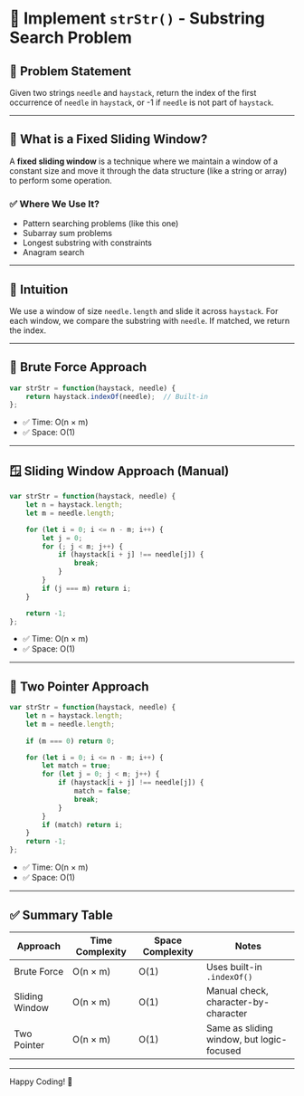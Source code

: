 # 🧵 Implement `strStr()` - Substring Search Problem

## 📌 Problem Statement

Given two strings `needle` and `haystack`, return the index of the first occurrence of `needle` in `haystack`, or -1 if `needle` is not part of `haystack`.

---

## 🚪 What is a Fixed Sliding Window?

A **fixed sliding window** is a technique where we maintain a window of a constant size and move it through the data structure (like a string or array) to perform some operation.

### ✅ Where We Use It?
- Pattern searching problems (like this one)
- Subarray sum problems
- Longest substring with constraints
- Anagram search

---

## 🧠 Intuition

We use a window of size `needle.length` and slide it across `haystack`. For each window, we compare the substring with `needle`. If matched, we return the index.

---

## 🔎 Brute Force Approach

```javascript
var strStr = function(haystack, needle) {
    return haystack.indexOf(needle);  // Built-in
};
```

- ✅ Time: O(n × m)
- ✅ Space: O(1)

---

## 🪟 Sliding Window Approach (Manual)

```javascript
var strStr = function(haystack, needle) {
    let n = haystack.length;
    let m = needle.length;

    for (let i = 0; i <= n - m; i++) {
        let j = 0;
        for (; j < m; j++) {
            if (haystack[i + j] !== needle[j]) {
                break;
            }
        }
        if (j === m) return i;
    }

    return -1;
};
```

- ✅ Time: O(n × m)
- ✅ Space: O(1)

---

## 👬 Two Pointer Approach

```javascript
var strStr = function(haystack, needle) {
    let n = haystack.length;
    let m = needle.length;
    
    if (m === 0) return 0;

    for (let i = 0; i <= n - m; i++) {
        let match = true;
        for (let j = 0; j < m; j++) {
            if (haystack[i + j] !== needle[j]) {
                match = false;
                break;
            }
        }
        if (match) return i;
    }
    return -1;
};
```

- ✅ Time: O(n × m)
- ✅ Space: O(1)

---

## ✅ Summary Table

| Approach         | Time Complexity | Space Complexity | Notes                        |
|------------------|------------------|-------------------|------------------------------|
| Brute Force      | O(n × m)         | O(1)              | Uses built-in `.indexOf()`   |
| Sliding Window   | O(n × m)         | O(1)              | Manual check, character-by-character |
| Two Pointer      | O(n × m)         | O(1)              | Same as sliding window, but logic-focused |

---

Happy Coding! 🚀